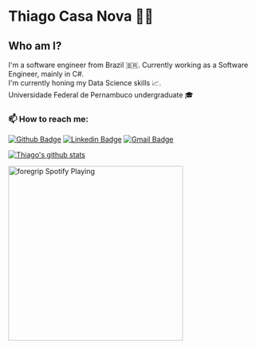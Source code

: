 # Thiago Casa Nova 👨‍💻

## Who am I?  
I'm a software engineer from Brazil 🇧🇷. Currently working as a Software Engineer, mainly in C#.  
I'm currently honing my Data Science skills 📈.  
Universidade Federal de Pernambuco undergraduate 🎓

### 📫 How to reach me:
[![Github Badge](https://img.shields.io/badge/-Github-000?style=flat-square&logo=Github&logoColor=white&link=https://github.com/tcnl)](https://github.com/tcnl)
[![Linkedin Badge](https://img.shields.io/badge/-LinkedIn-blue?style=flat-square&logo=Linkedin&logoColor=white&link=https://www.linkedin.com/in/thiagocasanova19/)](https://www.linkedin.com/in/thiagocasanova19/)
[![Gmail Badge](https://img.shields.io/badge/-Gmail-c14438?style=flat-square&logo=Gmail&logoColor=white&link=mailto:thiagocasanova19l@gmail.com)](mailto:thiagocasanova19@gmail.com)



[![Thiago's github stats](https://github-readme-stats.vercel.app/api?username=tcnl&show_icons=true&theme=dracula&include_all_commits=true&count_private=true)](https://github.com/tcnl/github-readme-stats)


[<img src="https://now-playing-codestackr.vercel.app/api/spotify-playing" alt="foregrip Spotify Playing" width="350" />](https://open.spotify.com/user/foregrip)

<!--
**tcnl/tcnl** is a ✨ _special_ ✨ repository because its `README.md` (this file) appears on your GitHub profile.

Here are some ideas to get you started:

- 🔭 I’m currently working on ...
- 🌱 I’m currently learning ...
- 👯 I’m looking to collaborate on ...
- 🤔 I’m looking for help with ...
- 💬 Ask me about ...
- 📫 How to reach me: ...
- 😄 Pronouns: ...
- ⚡ Fun fact: ...
-->
